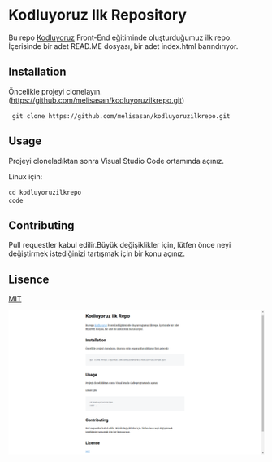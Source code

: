 # Kodluyoruz Ilk Repository

Bu repo [Kodluyoruz](https://www.kodluyoruz.org/) Front-End eğitiminde oluşturduğumuz ilk repo. İçerisinde bir adet READ.ME dosyası, bir adet index.html barındırıyor.

## Installation

Öncelikle projeyi clonelayın.(https://github.com/melisasan/kodluyoruzilkrepo.git)

```
 git clone https://github.com/melisasan/kodluyoruzilkrepo.git

 ```

 ## Usage
 
 Projeyi cloneladıktan sonra Visual Studio Code ortamında açınız.

 Linux için:

 ```
cd kodluyoruzilkrepo
code

 ```

 ## Contributing

Pull requestler kabul edilir.Büyük değişiklikler için, lütfen önce neyi değiştirmek istediğinizi tartışmak için bir konu açınız.


## Lisence

[MIT](https://www.mit.edu/)


![Proje Resmi](https://raw.githubusercontent.com/Kodluyoruz/taskforce/main/git/odev1/figures/markdown.png)

